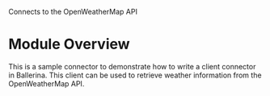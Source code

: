 Connects to the OpenWeatherMap API

# Module Overview
This is a sample connector to demonstrate how to write a client connector in Ballerina. 
This client can be used to retrieve weather information from the OpenWeatherMap API.